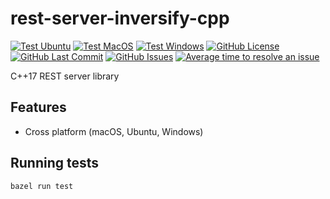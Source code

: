 # rest-server-inversify-cpp

[![Test Ubuntu](https://github.com/mosure/rest-server-inversify-cpp/workflows/ubuntu/badge.svg)](https://github.com/Mosure/rest-server-inversify-cpp/actions?query=workflow%3Aubuntu)
[![Test MacOS](https://github.com/mosure/rest-server-inversify-cpp/workflows/macos/badge.svg)](https://github.com/Mosure/rest-server-inversify-cpp/actions?query=workflow%3Amacos)
[![Test Windows](https://github.com/mosure/rest-server-inversify-cpp/workflows/windows/badge.svg)](https://github.com/Mosure/rest-server-inversify-cpp/actions?query=workflow%3Awindows)
[![GitHub License](https://img.shields.io/github/license/mosure/rest-server-inversify-cpp)](https://raw.githubusercontent.com/mosure/rest-server-inversify-cpp/main/LICENSE)
[![GitHub Last Commit](https://img.shields.io/github/last-commit/mosure/rest-server-inversify-cpp)](https://github.com/mosure/rest-server-inversify-cpp)
[![GitHub Issues](https://img.shields.io/github/issues/mosure/rest-server-inversify-cpp)](https://github.com/mosure/rest-server-inversify-cpp/issues)
[![Average time to resolve an issue](http://isitmaintained.com/badge/resolution/mosure/rest-server-inversify-cpp.svg)](http://isitmaintained.com/project/mosure/rest-server-inversify-cpp "Average time to resolve an issue")

C++17 REST server library

## Features
*   Cross platform (macOS, Ubuntu, Windows)

## Running tests
`bazel run test`
